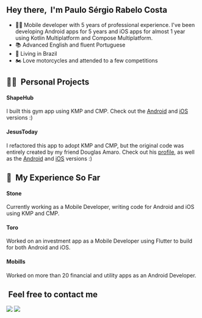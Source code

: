 ## Hey there, &nbsp;I'm Paulo Sérgio Rabelo Costa
- 👨‍💻 Mobile developer with 5 years of professional experience. I've been developing Android apps for 5 years and iOS apps for almost 1 year using Kotlin Multiplatform and Compose Multiplatform.
- 📚 Advanced English and fluent Portuguese
- 🏡 Living in Brazil
- 🏍️ Love motorcycles and attended to a few competitions

## 🧑‍💻 &nbsp;Personal Projects

#### ShapeHub  
I built this gym app using KMP and CMP. Check out the [Android](https://play.google.com/store/apps/details?id=com.psc.shapehub) and [iOS](https://apps.apple.com/br/app/shapehub/id6504586316) versions :)

#### JesusToday  
I refactored this app to adopt KMP and CMP, but the original code was entirely created by my friend Douglas Amaro. Check out his [profile](https://github.com/douglasamaro), as well as the [Android](https://play.google.com/store/apps/details?id=com.amaro.jesustoday) and [iOS](https://apps.apple.com/app/id6739759027) versions :)

## 💼 &nbsp;My Experience So Far

#### Stone  
Currently working as a Mobile Developer, writing code for Android and iOS using KMP and CMP.

#### Toro  
Worked on an investment app as a Mobile Developer using Flutter to build for both Android and iOS.

#### Mobills  
Worked on more than 20 financial and utility apps as an Android Developer.

## &nbsp;Feel free to contact me

<p align="start">
<a href="https://www.linkedin.com/in/paulo-sergio-rabelo-costa/"><img src="https://img.shields.io/badge/linkedin-%230077B5.svg?style=for-the-badge&logo=linkedin&logoColor=white"/></a>
<a href="mailto:paulosergiocosta.dev@gmail.com"><img src="https://img.shields.io/badge/Gmail-D14836?style=for-the-badge&logo=gmail&logoColor=white"/></a>
</p>
